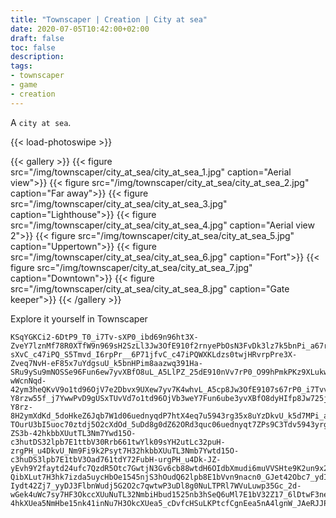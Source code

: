 ```yaml
---
title: "Townscaper | Creation | City at sea"
date: 2020-07-05T10:42:00+02:00
draft: false
toc: false
description: 
tags:
- townscaper
- game
- creation
---
```


A `city at sea`.

{{< load-photoswipe >}}

{{< gallery >}}
  {{< figure src="/img/townscaper/city_at_sea/city_at_sea_1.jpg" caption="Aerial view">}}
  {{< figure src="/img/townscaper/city_at_sea/city_at_sea_2.jpg" caption="Far away">}}
  {{< figure src="/img/townscaper/city_at_sea/city_at_sea_3.jpg" caption="Lighthouse">}}
  {{< figure src="/img/townscaper/city_at_sea/city_at_sea_4.jpg" caption="Aerial view 2">}}
  {{< figure src="/img/townscaper/city_at_sea/city_at_sea_5.jpg" caption="Uppertown">}}
  {{< figure src="/img/townscaper/city_at_sea/city_at_sea_6.jpg" caption="Fort">}}
  {{< figure src="/img/townscaper/city_at_sea/city_at_sea_7.jpg" caption="Downtown">}}
  {{< figure src="/img/townscaper/city_at_sea/city_at_sea_8.jpg" caption="Gate keeper">}}
{{< /gallery >}}

Explore it yourself in Townscaper

```text
KSqYGKCi2-6DtP9_T0_i7Tv-sXP0_ibd69n96ht3X-ZveY7lznMf78R0XTfW9n969sH2SzLl3Jw3OfE910f2rnyePbOsN3FvDk3lz7k5bnPi_a67r-sXvC_c47iPQ_S5Tmvd_I6rpPr__6P71jfvC_c47iPQWXKLdzs0twjHRvrpPre3X-Zveq7NvH-eF85x7uYdgsuU_k5bnHPim8aazwq391Ha-SRu9ySu9mNOSSe96Fun6ew7yvXBfO8uL_A5LlPZ_25dE910nVv7rP0_O99hPmkPKz9XLukwGw9j7YTQe96Zs3weY7Fun6ew7O_9K4wh3dy7A5dp8Jw3OfE910bnVv7rP0_88703_sF3Zj5_RpjNPa961twY3unVbH2eh7puk8m3jfvCenDfX8BzXKnTmvd_I6rp3Ore3Xfo9F3nefD_y4XlnwwJJvT-wWcnNqd-42ym3heQKvV9o1td96OjV7e2Dbvx9UXew7yv7K4whvL_A5cp8Jw3OfE9107s67rP0_i7TvvB-Y8rzw55f_j7YwwPvD9gUSxTUvVd7o1td96OjVb3weY7Fun6ube3yvXBfO8dyHIfp8Jw725jo310nVff9uB-Y8rz-8H2ymXdKd_5doHkeZ6Jqb7W1d06uednyqdP7htX4eq7u5943rg35x8uYzDkvU_k5d7MPi_a6tdW9917Nec3xu9iQuPQids5VnnfeH6BpXmudi6uVdHturX3Zsc3weY7Fu7U3dw7O_dXBfO8dy8A5LlPZm3O-TOurU3bI5uoc70ztdj5O2cXdOd_5uDd8g0dZ62ORd3quc06uednyqt7ZPs9C3Tdv5943yrgPH_u4dg8lz8k532w9DSuLK32Otcb7GwtjN32Vnb78wdH6OId7z0di6uVdHturX3OjVb3weY7Fucn6zd8L5VxnDfX8OQeXKvTm-ZS3b-42hkbbXUutTL3Nm7Ywd15O-c3hutDS32lpb7E1ttbV30Rrb661twYlk09sYH2utLc32puH-zrgPH_u4DkvU_Nm9Fi9k2Psyt7H32hkbbXUuTL3Nmb7Ywtd15O-c3huDS3lpb7E1tbV3Oad761tdY72FubH-urgPH_u4Dk-JZ-yEvh9Y2faytd24ufc7QzdR5Otc7GwtjN3Gv6cb88wtdH6OIdbXmudi6muVVSHte9K2un9x29wJutjY3bt4Zj7_ydI524FlbjnWuNej52O2cb8qwtd_5uDdbHkudZ62Jq7W1jWved7M2dP7Lm4fk421ibnNu7H32hkbkXUuyTLXCTSzNmbHburO35nb3hudQ62lpbnoer6Rr761t7ZfjH32L14OhcbfQi7aydI52FlbbbnWutbM3ym7qwtd_52dobHkudZ62OR9W1jWvn9C3fzy9wMujH3lt-QibXLut7H3hk7izda5uycHbOe1545njS3hOudQ62lpb8E1bVvn9nacn0_GJet42Obc7_ydI5uocnWutbM32O2cTSXduttwP32uDl8g0tLT32OR9W1ttXY2-Iydt42Zj7_yyDJ3FlbnWudj5G2O2c7qwtwP3uDl8g0NuLTPRl7WVuLuwp35Gc_2d-wGek4uWc7sy7HF3OkccXUuNuTL32NmbiHbud1525nb3hSeQ6uMl7E1bV32Z17_6lDtwF3nenkPbywGvfUb7QzttdR522Otc7GwtjN3u6c78wtydH6OIlXmei6tqcnVv7rHDDDDDDRzh25i7PbywG39jb7QztLK32plb3YuNes524Vnbj78wNu7Q3Bpb7z0TU3umenVvcod_sFPbc7_ydI5uocnWubM3O2c7qwNuwPvDlkkHkztLT5_sFPbU6_ytDJ12FlS70Stdj5O28qwRe_5Bpbf2inNe-4hkXUea5NmHbe15nk41inNu7H3OkcXUea5_cDvfcHSuLKPtcfCgnEea5nA4lgnW_JAeRJJPt8TA8izca5nA4Fl50zPBxTLvy8YwrOP
```
